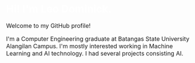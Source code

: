 # <font color=white> Hi! I'm Leo Dominick. </font>

<font size=3> Welcome to my GitHub profile!

I'm a Computer Engineering graduate at Batangas State University Alangilan Campus. I'm mostly interested working in Machine Learning and AI technology. I had several projects consisting AI.
